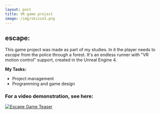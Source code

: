 ```yaml
---
layout: post
title: VR game project
image: /img/skizze1.png
---
```


## escape:   
This game project was made as part of my studies. In it the player needs to *escape* from the police through a forest. It's an endless runner with "VR motion control" support, created in the Unreal Engine 4.

**My Tasks:**
* Project management
* Programming and game design

### For a video demonstration, see here:
[![Escape Game Teaser](http://i.imgur.com/7s99quF.png)](https://vimeo.com/209393676 "Escape Game Teaser - Click to Watch!")
